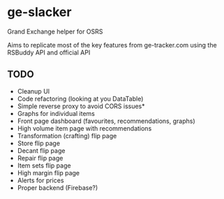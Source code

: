 # ge-slacker
Grand Exchange helper for OSRS

Aims to replicate most of the key features from ge-tracker.com using the RSBuddy API and official API

## TODO
- Cleanup UI
- Code refactoring (looking at you DataTable)
- Simple reverse proxy to avoid CORS issues*
- Graphs for individual items
- Front page dashboard (favourites, recommendations, graphs)
- High volume item page with recommendations
- Transformation (crafting) flip page
- Store flip page
- Decant flip page
- Repair flip page
- Item sets flip page
- High margin flip page
- Alerts for prices
- Proper backend (Firebase?)
